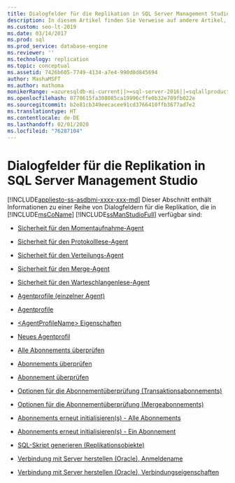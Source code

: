 ```yaml
---
title: Dialogfelder für die Replikation in SQL Server Management Studio
description: In diesem Artikel finden Sie Verweise auf andere Artikel, in denen die verschiedenen Dialogfelder für Replikation in SQL Server Management Studio erläutert werden.
ms.custom: seo-lt-2019
ms.date: 03/14/2017
ms.prod: sql
ms.prod_service: database-engine
ms.reviewer: ''
ms.technology: replication
ms.topic: conceptual
ms.assetid: 7426b605-7749-4134-a7e4-990d0d845694
author: MashaMSFT
ms.author: mathoma
monikerRange: =azuresqldb-mi-current||>=sql-server-2016||=sqlallproducts-allversions
ms.openlocfilehash: 0770615fa308085ca19996cffe0b32e709fb022e
ms.sourcegitcommit: b2e81cb349eecacee91cd3766410ffb3677ad7e2
ms.translationtype: HT
ms.contentlocale: de-DE
ms.lasthandoff: 02/01/2020
ms.locfileid: "76287104"
---
```

# <a name="sql-server-management-studio-replication-dialog-boxes"></a>Dialogfelder für die Replikation in SQL Server Management Studio
[!INCLUDE[appliesto-ss-asdbmi-xxxx-xxx-md](../../includes/appliesto-ss-asdbmi-xxxx-xxx-md.md)]
  Dieser Abschnitt enthält Informationen zu einer Reihe von Dialogfeldern für die Replikation, die in [!INCLUDE[msCoName](../../includes/msconame-md.md)] [!INCLUDE[ssManStudioFull](../../includes/ssmanstudiofull-md.md)] verfügbar sind:  
  
-   [Sicherheit für den Momentaufnahme-Agent](../../relational-databases/replication/snapshot-agent-security.md)  
  
-   [Sicherheit für den Protokolllese-Agent](../../relational-databases/replication/log-reader-agent-security.md)  
  
-   [Sicherheit für den Verteilungs-Agent](../../relational-databases/replication/distribution-agent-security.md)  
  
-   [Sicherheit für den Merge-Agent](../../relational-databases/replication/merge-agent-security.md)  
  
-   [Sicherheit für den Warteschlangenlese-Agent](../../relational-databases/replication/queue-reader-agent-security.md)  
  
-   [Agentprofile &#40;einzelner Agent&#41;](../../relational-databases/replication/agent-profiles-single-agent.md)  
  
-   [Agentprofile](../../relational-databases/replication/agent-profiles.md)  
  
-   [&#60;AgentProfileName&#62; Eigenschaften](../../relational-databases/replication/agentprofilename-properties.md)  
  
-   [Neues Agentprofil](../../relational-databases/replication/new-agent-profile.md)  
  
-   [Alle Abonnements überprüfen](../../relational-databases/replication/validate-all-subscriptions.md)  
  
-   [Abonnements überprüfen](../../relational-databases/replication/validate-subscriptions.md)  
  
-   [Abonnement überprüfen](../../relational-databases/replication/validate-subscription.md)  
  
-   [Optionen für die Abonnementüberprüfung &#40;Transaktionsabonnements&#41;](../../relational-databases/replication/subscription-validation-options-transactional-subscriptions.md)  
  
-   [Optionen für die Abonnementüberprüfung &#40;Mergeabonnements&#41;](../../relational-databases/replication/subscription-validation-options-merge-subscriptions.md)  
  
-   [Abonnements erneut initialisieren&#40;s&#41; - Alle Abonnements](../../relational-databases/replication/reinitialize-subscription-s-all-subscriptions.md)  
  
-   [Abonnements erneut initialisieren&#40;s&#41; - Ein Abonnement](../../relational-databases/replication/reinitialize-subscription-s-one-subscription.md)  
  
-   [SQL-Skript generieren &#40;Replikationsobjekte&#41;](../../relational-databases/replication/generate-sql-script-replication-objects.md)  
  
-   [Verbindung mit Server herstellen &#40;Oracle&#41;, Anmeldename](../../relational-databases/replication/connect-to-server-oracle-login.md)  
  
-   [Verbindung mit Server herstellen &#40;Oracle&#41;, Verbindungseigenschaften](../../relational-databases/replication/connect-to-server-oracle-connection-properties.md)  
  
  
